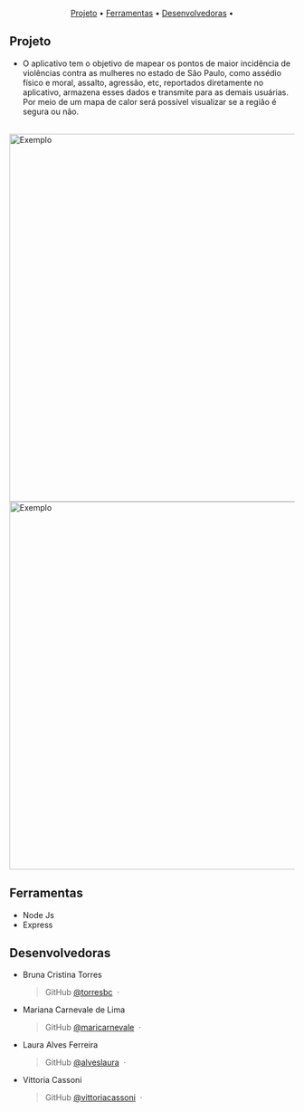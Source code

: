 <p align="center">
  <a href="#projeto">Projeto</a> •
  <a href="#ferramentas">Ferramentas</a> •
  <a href="#time">Desenvolvedoras</a> •
</p>

## Projeto

- O aplicativo tem o objetivo de mapear os pontos de maior incidência de violências contra as mulheres no estado de São Paulo, como assédio físico e moral, assalto, agressão, etc, reportados diretamente  no aplicativo, armazena esses dados e transmite para as demais usuárias.
Por meio de um mapa de calor será possível visualizar se a região é segura ou não.
  <br />
  <br />
 
<img src="https://drive.google.com/uc?export=view&id=1FWjNMQusw8odzr1uWV3b-6HVP_olX-i1" style="width: 650px; max-width: 100%; height: auto" title="Exemplo" />
 
<img src="https://drive.google.com/uc?export=view&id=1WYi09aKwimBdpa-tsYGgqifKcmISXk16" style="width: 650px; max-width: 100%; height: auto" title="Exemplo" />
 

## Ferramentas

- Node Js
- Express 

## Desenvolvedoras


- Bruna Cristina Torres

  > GitHub [@torresbc](https://github.com/torresbc) &nbsp;&middot;&nbsp;

- Mariana Carnevale de Lima

  > GitHub [@maricarnevale](https://github.com/maricarnevale) &nbsp;&middot;&nbsp;

- Laura Alves Ferreira

  > GitHub [@alveslaura](https://github.com/alveslaura) &nbsp;&middot;&nbsp;

- Vittoria Cassoni

  > GitHub [@vittoriacassoni](https://github.com/vittoriacassoni) &nbsp;&middot;&nbsp;

